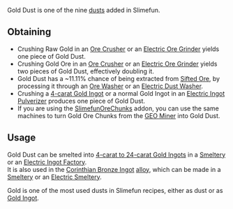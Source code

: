 Gold Dust is one of the nine [dusts](https://github.com/Slimefun/Slimefun4/wiki/Dusts) added in Slimefun.

## Obtaining

- Crushing Raw Gold in an [Ore Crusher](https://github.com/Slimefun/Slimefun4/wiki/Ore-Crusher) or an [Electric Ore Grinder](https://github.com/Slimefun/Slimefun4/wiki/Electric-Ore-Grinder) yields one piece of Gold Dust.
- Crushing Gold Ore in an [Ore Crusher](https://github.com/Slimefun/Slimefun4/wiki/Ore-Crusher) or an [Electric Ore Grinder](https://github.com/Slimefun/Slimefun4/wiki/Electric-Ore-Grinder) yields two pieces of Gold Dust, effectively doubling it.
- Gold Dust has a ~11.11% chance of being extracted from [Sifted Ore](https://github.com/Slimefun/Slimefun4/wiki/Sifted-Ore), by processing it through an [Ore Washer](https://github.com/Slimefun/Slimefun4/wiki/Ore-Washer) or an [Electric Dust Washer](https://github.com/Slimefun/Slimefun4/wiki/Electric-Dust-Washer).
- Crushing a [4-carat Gold Ingot](https://github.com/Slimefun/Slimefun4/wiki/Gold-Ingot#Gold-Ingot-4-Carat)  or a normal Gold Ingot in an [Electric Ingot Pulverizer](https://github.com/Slimefun/Slimefun4/wiki/Electric-Ingot-Pulverizer) produces one piece of Gold Dust.
- If you are using the [SlimefunOreChunks](https://github.com/Slimefun/Slimefun4/wiki/Addons#official-addons) addon, you can use the same machines to turn Gold Ore Chunks from the [GEO Miner](https://github.com/Slimefun/Slimefun4/wiki/GEO-Miner) into Gold Dust.

## Usage
Gold Dust can be smelted into [4-carat to 24-carat Gold Ingots](https://github.com/Slimefun/Slimefun4/wiki/Gold-Ingot) in a [Smeltery](https://github.com/Slimefun/Slimefun4/wiki/Smeltery) or an [Electric Ingot Factory](https://github.com/Slimefun/Slimefun4/wiki/Electric-Ingot-Factory).<br>
It is also used in the [Corinthian Bronze Ingot](https://github.com/Slimefun/Slimefun4/wiki/Corinthian-Bronze-Ingot) [alloy](https://github.com/Slimefun/Slimefun4/wiki/Ingots#Alloys), which can be made in a [Smeltery](https://github.com/Slimefun/Slimefun4/wiki/Smeltery) or an [Electric Smeltery](https://github.com/Slimefun/Slimefun4/wiki/Electric-Smeltery).

Gold is one of the most used dusts in Slimefun recipes, either as dust or as [Gold Ingot](https://github.com/Slimefun/Slimefun4/wiki/Gold-Ingot).
